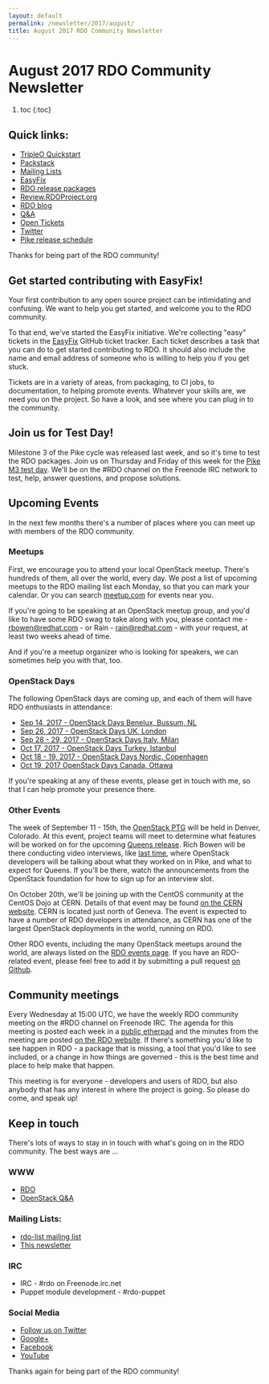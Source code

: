 ```yaml
---
layout: default
permalink: /newsletter/2017/august/
title: August 2017 RDO Community Newsletter
---
```

# August 2017 RDO Community Newsletter

1. toc
{:toc}

## Quick links:

* [TripleO Quickstart](http://rdoproject.org/tripleo)
* [Packstack](http://rdoproject.org/install/packstack/)
* [Mailing Lists](https://www.rdoproject.org/contribute/mailing-lists/)
* [EasyFix](https://github.com/redhat-openstack/easyfix)
* [RDO release packages](https://trunk.rdoproject.org/)
* [Review.RDOProject.org](http://review.rdoproject.org/)
* [RDO blog](http://rdoproject.org/blog)
* [Q&A](http://ask.openstack.org/)
* [Open Tickets](http://tm3.org/rdobugs)
* [Twitter](http://twitter.com/rdocommunity)
* [Pike release schedule](http://releases.openstack.org/pike/schedule.html)

Thanks for being part of the RDO community!

## Get started contributing with EasyFix!

Your first contribution to any open source project can be intimidating
and confusing. We want to help you get started, and welcome you to the
RDO community.

To that end, we've started the EasyFix initiative. We're
collecting "easy" tickets in the
[EasyFix](https://github.com/redhat-openstack/easyfix) GitHub ticket
tracker. Each ticket describes a task that you can do to get started
contributing to RDO. It should also include the name and email address
of someone who is willing to help you if you get stuck.

Tickets are in a variety of areas, from packaging, to CI jobs, to
documentation, to helping promote events. Whatever your skills are, we
need you on the project. So have a look, and see where you can plug in
to the community.

## Join us for Test Day!

Milestone 3 of the Pike cycle was released last week, and so it's time
to test the RDO packages. Join us on Thursday and Friday of this week
for the [Pike M3 test
day](https://www.rdoproject.org/testday/pike/milestone3/). We'll be on
the #RDO channel on the Freenode IRC network to test, help, answer
questions, and propose solutions.

## Upcoming Events

In the next few months there's a number of places where you can meet up
with members of the RDO community.

### Meetups

First, we encourage you to attend your local OpenStack meetup. There's
hundreds of them, all over the world, every day. We post a list of
upcoming meetups to the RDO mailing list each Monday, so that you can
mark your calendar. Or you can search
[meetup.com](https://www.meetup.com/) for events near you.

If you're going to be speaking at an OpenStack meetup group, and you'd
like to have some RDO swag to take along with you, please contact me -
rbowen@redhat.com - or Rain - rain@redhat.com - with your request, at
least two weeks ahead of time.

And if you're a meetup organizer who is looking for speakers, we can
sometimes help you with that, too.

### OpenStack Days

The following OpenStack days are coming up, and each of them will have
RDO enthusiasts in attendance:

* [Sep 14, 2017 - OpenStack Days Benelux, Bussum, NL](http://www.openstack.nl/en/events/)
* [Sep 26, 2017 - OpenStack Days UK, London](http://openstackdays.uk/2017/)
* [Sep 28 - 29, 2017 - OpenStack Days Italy, Milan](http://openstackday.it/)
* [Oct 17, 2017 - OpenStack Days Turkey, Istanbul](http://www.openstackdaysistanbul.com/)
* [Oct 18 - 19, 2017 - OpenStack Days Nordic, Copenhagen](http://openstacknordic.org/copenhagen2017/)
* [Oct 19, 2017  OpenStack Days Canada, Ottawa](http://www.openstackcanada.com/)

If you're speaking at any of these events, please get in touch with me,
so that I can help promote your presence there.

### Other Events

The week of September 11 - 15th, the [OpenStack
PTG](https://www.openstack.org/ptg) will be held in
Denver, Colorado. At this event, project teams will meet to determine
what features will be worked on for the upcoming [Queens
release](https://releases.openstack.org/queens/schedule.html). Rich
Bowen will be there conducting video interviews, like [last
time](https://www.youtube.com/watch?v=5kT-Sv3rkTw&list=PLOuHvpVx7kYksG0NFaCaQsSkrUlj3Oq4S),
where OpenStack developers will be talking about what they worked on in
Pike, and what to expect for Queens. If you'll be there, watch the
announcements from the OpenStack foundation for how to sign up for an
interview slot.

On October 20th, we'll be joining up with the CentOS community at the
CentOS Dojo at CERN. Details of that event may be found [on the CERN
website](https://indico.cern.ch/event/649159/overview). CERN is located
just north of Geneva. The event is expected to have a number of RDO
developers in attendance, as CERN has one of the largest OpenStack
deployments in the world, running on RDO.

Other RDO events, including the many OpenStack meetups around the
world, are always listed on the [RDO events page](http://rdoproject.org/events).
If you have an RDO-related event, please feel free to add it by submitting a pull
request [on Github](https://github.com/OSAS/rh-events/blob/master/2016/RDO-Meetups.yml).

## Community meetings

Every Wednesday at 15:00 UTC, we have the weekly RDO community meeting
on the #RDO channel on Freenode IRC. The agenda for this meeting is
posted each week in a [public
etherpad](https://etherpad.openstack.org/p/RDO-Meeting) and the minutes
from the meeting are posted [on the RDO
website](https://www.rdoproject.org/community/community-meeting/). If
there's something you'd like to see happen in RDO - a package that is
missing, a tool that you'd like to see included, or a change in how
things are governed - this is the best time and place to help make that
happen.

This meeting is for everyone - developers and users of RDO, but also
anybody that has any interest in where the project is going. So please
do come, and speak up!

## Keep in touch

There's lots of ways to stay in in touch with what's going on in the
RDO community. The best ways are ...

### WWW
* [RDO](https://rdoproject.org/)
* [OpenStack Q&A](http://ask.openstack.org/ )

### Mailing Lists:
* [rdo-list mailing list](http://www.redhat.com/mailman/listinfo/rdo-list )
* [This newsletter](http://www.redhat.com/mailman/listinfo/rdo-newsletter )

### IRC
* IRC - #rdo on Freenode.irc.net
* Puppet module development - #rdo-puppet

### Social Media
* [Follow us on Twitter](http://twitter.com/rdocommunity )
* [Google+](http://tm3.org/rdogplus )
* [Facebook](http://facebook.com/rdocommunity)
* [YouTube](https://www.youtube.com/channel/UCWYIPZ4lm4P3_pzZ9Hx9awg)

Thanks again for being part of the RDO community!
